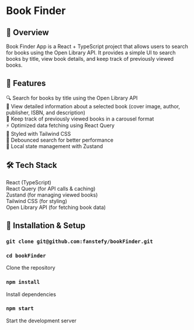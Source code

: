 # Book Finder


## 📝 Overview
Book Finder App is a React + TypeScript project that allows users to search for books using the Open Library API. It provides a simple UI to search books by title, view book details, and keep track of previously viewed books.

## 🚀 Features
  🔍 Search for books by title using the Open Library API \
  📖 View detailed information about a selected book (cover image, author, publisher, ISBN, and description) \
  📜 Keep track of previously viewed books in a carousel format \
  ⚡ Optimized data fetching using React Query \
  🎨 Styled with Tailwind CSS \
  🔄 Debounced search for better performance \
  💾 Local state management with Zustand 

## 🛠️ Tech Stack
  React (TypeScript) \
  React Query (for API calls & caching) \
  Zustand (for managing viewed books) \
  Tailwind CSS (for styling) \
  Open Library API (for fetching book data) 

## 🔧 Installation & Setup
### `git clone git@github.com:fanstefy/bookFinder.git`
### `cd bookFinder`
Clone the repository
### `npm install`
Install dependencies
### `npm start`
Start the development server
